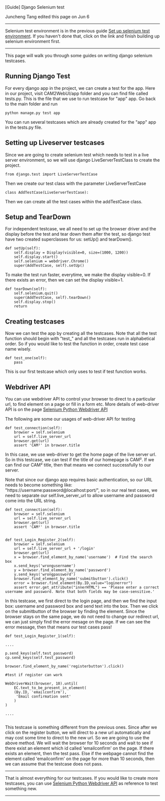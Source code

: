 [Guide] Django Selenium test

Juncheng Tang edited this page on Jun 6

___

Selenium test environment is in the previous guide [Set up selenium test environment](https://purduecam2project.github.io/CAM2WebUI/selenium). If you haven't done that, click on the link and finish building up selenium environment first.

___


This page will walk you through some guides on writing django selenium testcases.

## Running Django Test

For every django app in the project, we can create a test for the app. Here in our project, visit CAM2WebUI/app folder and you can find file called tests.py. This is the file that we use to run testcase for "app" app. Go back to the main folder and run

```
python manage.py test app
```

You can run several testcases which are already created for the "app" app in the tests.py file.


## Setting up Liveserver testcases

Since we are going to create selenium test which needs to test in a live server environment, so we will use django LiveServerTestClass to create the project. 

```
from django.test import LiveServerTestCase
```

Then we create our test class with the parameter LiveServerTestCase

```
class AddTestCase(LiveServerTestCase):
```

Then we can create all the test cases within the addTestCase class.


## Setup and TearDown

For independent testcase, we all need to set up the browser driver and the display before the test and tear down them after the test, so django test have two created superclasses for us: setUp() and tearDown().

```
def setUp(self):
	self.display = Display(visible=0, size=(1000, 1200))
	self.display.start()
	self.selenium = webdriver.Chrome()
	super(AddTestCase, self).setUp()
```

To make the test run faster, everytime, we make the display visible=0. If there exists an error, then we can set the display visible=1. 

```
def tearDown(self):
	self.selenium.quit()
	super(AddTestCase, self).tearDown()
	self.display.stop()
	return
```

## Creating testcases

Now we can test the app by creating all the testcases. Note that all the test function should begin with "test_" and all the testcases run in alphabetical order. So if you would like to test the function in order, create test case name wisely.


```
def test_one(self):
	pass
```

This is our first testcase which only uses to test if test function works. 


## Webdriver API

You can use webdriver API to control your browser to direct to a particular url, to find element on a page or fill in a form etc. More details of web-driver API is on the page [Selenium Python Webdriver API](http://selenium-python.readthedocs.io/api.html)

The following are some our usages of web-driver API for testing

```
def test_connection(self):
	browser = self.selenium
	url = self.live_server_url
	browser.get(url)
	assert 'CAM²' in browser.title

```

In this case, we use web-driver to get the home page of the live server url. So in this testcase, we can test if the title of our homepage is CAM². If we can find our CAM² title, then that means we connect successfully to our server. 

Note that since our django app requires basic authentication, so our URL needs to become something like: "https://username:password@localhost:port/", so in our real test cases, we need to separate our self.live_server_url to allow username and password come into the URL string.

```
def test_connection(self):
	browser = self.selenium
	url = self.live_server_url
	browser.get(url)
	assert 'CAM²' in browser.title

```

```

def test_Login_Register_2(self):
	browser = self.selenium
	url = self.live_server_url + '/login'
	browser.get(url)
	x = browser.find_element_by_name('username')  # Find the search box
	x.send_keys('wrongusername')
	y = browser.find_element_by_name('password')
	y.send_keys('wrongpassword')
	browser.find_element_by_name('submitbutton').click()
	error = browser.find_element(By.ID,value="loginerror")
	assert error.get_attribute("innerHTML") == 'Please enter a correct username and password. Note that both fields may be case-sensitive.'

```

In this testcase, we first direct to the login page, and then we find the input box: username and password box and send text into the box. Then we click on the submitbutton of the browser by finding the element. Since the browser stays on the same page, we do not need to change our redirect url, we can just simply find the error mesage on the page. If we can see the error message, then that means our test cases pass!


```
def test_Login_Register_1(self):

....

p.send_keys(self.test_password)
cp.send_keys(self.test_password)

browser.find_element_by_name('registerbutton').click()

#test if register can work

WebDriverWait(browser, 10).until(
	EC.text_to_be_present_in_element(
	(By.ID, 'emailconfirm'),
	 'Email confirmation sent'
	)
)

....


```
This testcase is something different from the previous ones. Since after we click on the register button, we will direct to a new url automatically and may cost some time to direct to the new url. So we are going to use the above method. We will wait the browser for 10 seconds and wait to see if there exist an element which id called 'emailconfirm' on the page. If there exists an element, then the test pass. Else if the webpage cannot find the element called 'emailconfirm' on the page for more than 10 seconds, then we can assume that the testcase does not pass. 


***

That is almost everything for our testcases. If you would like to create more testcases, you can use [Selenium Python Webdriver API](http://selenium-python.readthedocs.io/api.html) as reference to test something new.

***


